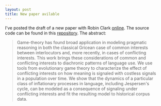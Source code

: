 ```yaml
---
layout: post
title: New paper avilable
---
```


I've posted the draft of a new paper with Robin Clark [online](http://ling.auf.net/lingbuzz/002938).
The source code can be found in this [repository](https://github.com/christopherahern/SEMPRAG). The
abstract:

> Game-theory has found broad application in modeling pragmatic reasoning in both the classical Gricean case of common interests between interlocutors and, more recently, in cases of conflicting interests. This work brings these considerations of common and conflicting interests to diachronic patterns of language use. We use tools from  evolutionary game theory to characterize the effect of conflicting interests on how meaning is signaled with costless signals in a population over time. We show that the dynamics of a particular class of inflationary processes in language, including Jespersen's cycle, can be modeled as a consequence of signaling under conflicting interests and fit the resulting model to historical corpus data.
  
